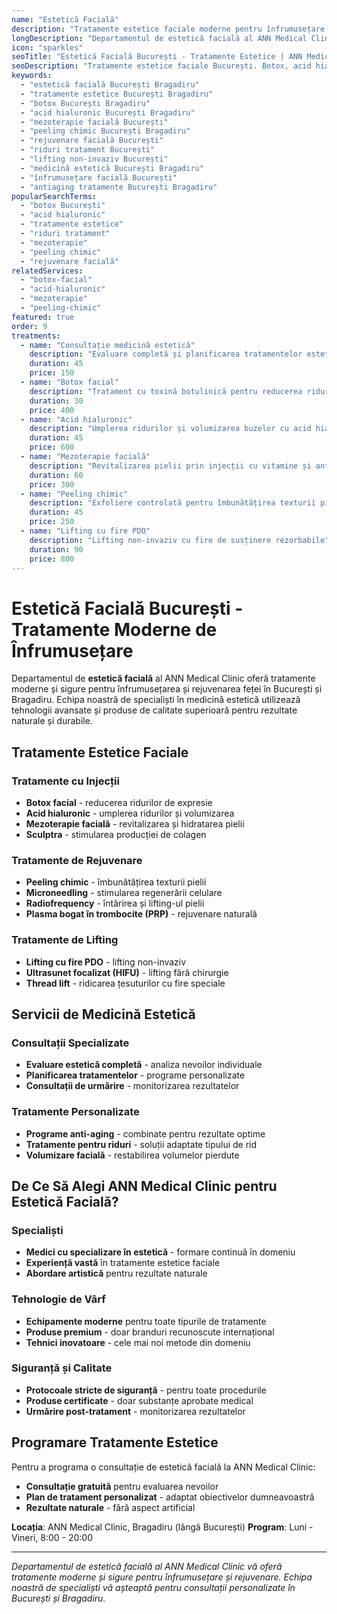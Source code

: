 ```yaml
---
name: "Estetică Facială"
description: "Tratamente estetice faciale moderne pentru înfrumusețare și rejuvenare"
longDescription: "Departamentul de estetică facială al ANN Medical Clinic oferă tratamente moderne și sigure pentru înfrumusețarea și rejuvenarea feței pentru pacienți din București și Bragadiru. Echipa noastră de specialiști în estetică utilizează tehnologii avansate și produse de calitate superioară pentru rezultate naturale și durabile."
icon: "sparkles"
seoTitle: "Estetică Facială București - Tratamente Estetice | ANN Medical Clinic"
seoDescription: "Tratamente estetice faciale București. Botox, acid hialuronic, mezoterapie, peeling chimic. Specialiști în medicină estetică. Programează-te la ANN Medical Clinic Bragadiru."
keywords:
  - "estetică facială București Bragadiru"
  - "tratamente estetice București Bragadiru"
  - "botox București Bragadiru"
  - "acid hialuronic București Bragadiru"
  - "mezoterapie facială București"
  - "peeling chimic București Bragadiru"
  - "rejuvenare facială București"
  - "riduri tratament București"
  - "lifting non-invaziv București"
  - "medicină estetică București Bragadiru"
  - "înfrumusețare facială București"
  - "antiaging tratamente București Bragadiru"
popularSearchTerms:
  - "botox București"
  - "acid hialuronic"
  - "tratamente estetice"
  - "riduri tratament"
  - "mezoterapie"
  - "peeling chimic"
  - "rejuvenare facială"
relatedServices:
  - "botox-facial"
  - "acid-hialuronic"
  - "mezoterapie"
  - "peeling-chimic"
featured: true
order: 9
treatments:
  - name: "Consultație medicină estetică"
    description: "Evaluare completă și planificarea tratamentelor estetice personalizate"
    duration: 45
    price: 150
  - name: "Botox facial"
    description: "Tratament cu toxină botulinică pentru reducerea ridurilor de expresie"
    duration: 30
    price: 400
  - name: "Acid hialuronic"
    description: "Umplerea ridurilor și volumizarea buzelor cu acid hialuronic"
    duration: 45
    price: 600
  - name: "Mezoterapie facială"
    description: "Revitalizarea pielii prin injecții cu vitamine și antioxidanți"
    duration: 60
    price: 300
  - name: "Peeling chimic"
    description: "Exfoliere controlată pentru îmbunătățirea texturii pielii"
    duration: 45
    price: 250
  - name: "Lifting cu fire PDO"
    description: "Lifting non-invaziv cu fire de susținere rezorbabile"
    duration: 90
    price: 800
---
```


# Estetică Facială București - Tratamente Moderne de Înfrumusețare

Departamentul de **estetică facială** al ANN Medical Clinic oferă tratamente moderne și sigure pentru înfrumusețarea și rejuvenarea feței în București și Bragadiru. Echipa noastră de specialiști în medicină estetică utilizează tehnologii avansate și produse de calitate superioară pentru rezultate naturale și durabile.

## Tratamente Estetice Faciale

### Tratamente cu Injecții

- **Botox facial** - reducerea ridurilor de expresie
- **Acid hialuronic** - umplerea ridurilor și volumizarea
- **Mezoterapie facială** - revitalizarea și hidratarea pielii
- **Sculptra** - stimularea producției de colagen

### Tratamente de Rejuvenare

- **Peeling chimic** - îmbunătățirea texturii pielii
- **Microneedling** - stimularea regenerării celulare
- **Radiofrequency** - întărirea și lifting-ul pielii
- **Plasma bogat în trombocite (PRP)** - rejuvenare naturală

### Tratamente de Lifting

- **Lifting cu fire PDO** - lifting non-invaziv
- **Ultrasunet focalizat (HIFU)** - lifting fără chirurgie
- **Thread lift** - ridicarea țesuturilor cu fire speciale

## Servicii de Medicină Estetică

### Consultații Specializate

- **Evaluare estetică completă** - analiza nevoilor individuale
- **Planificarea tratamentelor** - programe personalizate
- **Consultații de urmărire** - monitorizarea rezultatelor

### Tratamente Personalizate

- **Programe anti-aging** - combinate pentru rezultate optime
- **Tratamente pentru riduri** - soluții adaptate tipului de rid
- **Volumizare facială** - restabilirea volumelor pierdute

## De Ce Să Alegi ANN Medical Clinic pentru Estetică Facială?

### Specialiști

- **Medici cu specializare în estetică** - formare continuă în domeniu
- **Experiență vastă** în tratamente estetice faciale
- **Abordare artistică** pentru rezultate naturale

### Tehnologie de Vârf

- **Echipamente moderne** pentru toate tipurile de tratamente
- **Produse premium** - doar branduri recunoscute internațional
- **Tehnici inovatoare** - cele mai noi metode din domeniu

### Siguranță și Calitate

- **Protocoale stricte de siguranță** - pentru toate procedurile
- **Produse certificate** - doar substanțe aprobate medical
- **Urmărire post-tratament** - monitorizarea rezultatelor

## Programare Tratamente Estetice

Pentru a programa o consultație de estetică facială la ANN Medical Clinic:

- **Consultație gratuită** pentru evaluarea nevoilor
- **Plan de tratament personalizat** - adaptat obiectivelor dumneavoastră
- **Rezultate naturale** - fără aspect artificial

**Locația**: ANN Medical Clinic, Bragadiru (lângă București)
**Program**: Luni - Vineri, 8:00 - 20:00

---

_Departamentul de estetică facială al ANN Medical Clinic vă oferă tratamente moderne și sigure pentru înfrumusețare și rejuvenare. Echipa noastră de specialiști vă așteaptă pentru consultații personalizate în București și Bragadiru._

